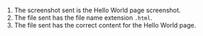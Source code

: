 1. The screenshot sent is the Hello World page screenshot.
2. The file sent has the file name extension `.html`.
3. The file sent has the correct content for the Hello World page.
